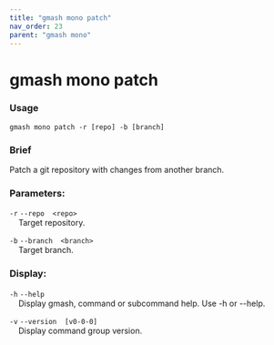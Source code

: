 ```yaml
---
title: "gmash mono patch"
nav_order: 23
parent: "gmash mono"
---
```


# gmash mono patch

### Usage
`gmash mono patch -r [repo] -b [branch]`

### Brief
Patch a git repository with changes from another branch.

### Parameters:
`-r`  `--repo  <repo>` \
&nbsp;&nbsp;&nbsp;&nbsp;Target repository.

`-b`  `--branch  <branch>` \
&nbsp;&nbsp;&nbsp;&nbsp;Target branch.

### Display:
`-h`  `--help` \
&nbsp;&nbsp;&nbsp;&nbsp;Display gmash, command or subcommand help. Use -h or --help.

`-v`  `--version  [v0-0-0]` \
&nbsp;&nbsp;&nbsp;&nbsp;Display command group version.
